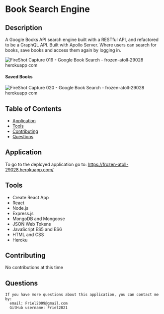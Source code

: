 # Book Search Engine

  ## Description 

  A Google Books API search engine built with a RESTful API, and refactored to be a GraphQL API. Built with Apollo Server.
  Where users can search for books, save books and access them again by logging in.
  
 ![FireShot Capture 019 - Google Book Search - frozen-atoll-29028 herokuapp com](https://user-images.githubusercontent.com/87154134/135940911-3b6ac11e-67de-429f-87bf-9a8564a816a5.png)
 
 #### Saved Books 
 
 ![FireShot Capture 020 - Google Book Search - frozen-atoll-29028 herokuapp com](https://user-images.githubusercontent.com/87154134/135956863-395c3009-00f8-4269-9bc4-8de541c172a8.png)



 ## Table of Contents 
  * [Application](#Application)
  * [Tools](#Tools)
  * [Contributing](#contributing)
  * [Questions](#questions)
  

 ## Application

  To go to the deployed application go to:
https://frozen-atoll-29028.herokuapp.com/

 ## Tools
 
 * Create React App
* React
* Node.js
* Express.js
* MongoDB and Mongoose
* JSON Web Tokens
* JavaScript ES5 and ES6
* HTML and CSS
* Heroku

 ## Contributing 
  No contributions at this time

 ## Questions

    If you have more questions about this application, you can contact me by:
      email: Friel2009@gmail.com
      GitHub username: Friel2021


